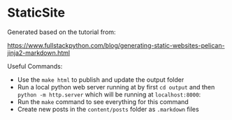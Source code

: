 # StaticSite

Generated based on the tutorial from: <br>

https://www.fullstackpython.com/blog/generating-static-websites-pelican-jinja2-markdown.html

Useful Commands:

* Use the ```make html``` to publish and update the output folder
* Run a local python web server running at by first ```cd output``` and then ```python -m http.server``` which will be running at ```localhost:8000```:
* Run the ```make``` command to see everything for this command
* Create new posts in the ```content/posts``` folder as ```.markdown``` files
  
